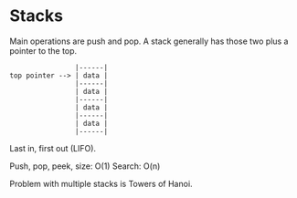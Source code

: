 # Stacks

Main operations are push and pop. A stack generally has those two plus a pointer to the top.

```
                |------|
top pointer --> | data | 
                |------|
                | data | 
                |------|
                | data | 
                |------|
                | data | 
                |------|
```

Last in, first out (LIFO).

Push, pop, peek, size: O(1)
Search: O(n)

Problem with multiple stacks is Towers of Hanoi.